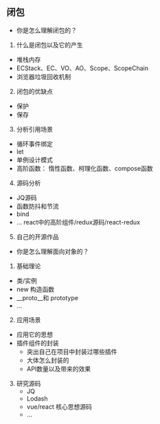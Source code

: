 ## 闭包

* 你是怎么理解闭包的？

1. 什么是闭包以及它的产生
  + 堆栈内存
  + ECStack、EC、VO、AO、Scope、ScopeChain
  + 浏览器垃圾回收机制
2. 闭包的优缺点
  + 保护
  + 保存
3. 分析引用场景
  + 循环事件绑定
  + let
  + 单例设计模式
  + 高阶函数： 惰性函数、柯理化函数、compose函数
4. 源码分析
  + JQ源码
  + 函数防抖和节流
  + bind
  + ... react中的高阶组件/redux源码/react-redux
5. 自己的开源作品


* 你是怎么理解面向对象的？

1. 基础理论
  * 类/实例
  * new 构造函数
  * __proto__和 prototype
  * ...
2. 应用场景
  + 应用它的思想
  + 插件组件的封装
    + 突出自己在项目中封装过哪些插件
    + 大体怎么封装的
    + API数量以及带来的效果
3. 研究源码
    + JQ
    + Lodash
    + vue/react 核心思想源码
    + ...
